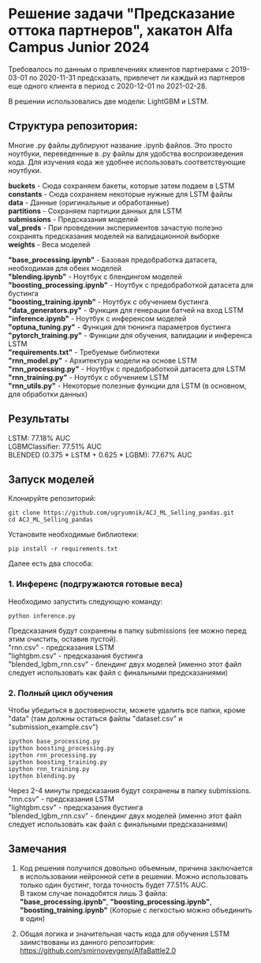 # Решение задачи "Предсказание оттока партнеров", хакатон Alfa Campus Junior 2024

Требовалось по данным о привлечениях клиентов партнерами с 2019-03-01 по 2020-11-31 предсказать, привлечет ли каждый из партнеров еще одного клиента в период с 2020-12-01 по 2021-02-28.  

В решении использовались две модели: LightGBM и LSTM.

## Структура репозитория:

Многие .py файлы дублируют название .ipynb файлов. Это просто ноутбуки, переведенные в .py файлы для удобства воспроизведения кода. Для изучения кода же удобнее использовать соответствующие ноутбуки.

**buckets** - Сюда сохраняем бакеты, которые затем подаем в LSTM  
**constants** - Сюда сохраняем некоторые нужные для LSTM файлы  
**data** - Данные (оригинальные и обработанные)  
**partitions** - Сохраняем партиции данных для LSTM  
**submissions** - Предсказания моделей  
**val_preds** - При проведении экспериментов зачастую полезно сохранять предсказания моделей на валидационной выборке  
**weights** - Веса моделей

**"base_processing.ipynb"** - Базовая предобработка датасета, необходимая для обеих моделей  
**"blending.ipynb"** - Ноутбук с блендингом моделей  
**"boosting_processing.ipynb"** - Ноутбук с предобработкой датасета для бустинга  
**"boosting_training.ipynb"** - Ноутбук с обучением бустинга  
**"data_generators.py"** - Функция для генерации батчей на вход LSTM  
**"inference.ipynb"** - Ноутбук с инференсом моделей  
**"optuna_tuning.py"** - Функция для тюнинга параметров бустинга  
**"pytorch_training.py"** - Функции для обучения, валидации и инференса LSTM  
**"requirements.txt"** - Требуемые библиотеки  
**"rnn_model.py"** - Архитектура модели на основе LSTM  
**"rnn_processing.py"** - Ноутбук с предобработкой датасета для LSTM  
**"rnn_training.py"** - Ноутбук с обучением LSTM  
**"rnn_utils.py"** - Некоторые полезные функции для LSTM (в основном, для обработки данных)  

## Результаты
LSTM: 77.18% AUC  
LGBMClassifier: 77.51% AUC  
BLENDED (0.375 * LSTM + 0.625 * LGBM): 77.67% AUC  

## Запуск моделей
Клонируйте репозиторий:
```
git clone https://github.com/ugryumnik/ACJ_ML_Selling_pandas.git 
cd ACJ_ML_Selling_pandas
```
Установите необходимые библиотеки:
```
pip install -r requirements.txt
```

Далее есть два способа:  
### 1. Инференс (подгружаются готовые веса)
Необходимо запустить следующую команду:  
```
python inference.py
```
Предсказания будут сохранены в папку submissions (ее можно перед этим очистить, оставив пустой).  
"rnn.csv" - предсказания LSTM  
"lightgbm.csv" - предсказания бустинга  
"blended_lgbm_rnn.csv" - блендинг двух моделей (именно этот файл следует использовать как файл с финальными предсказаниями) 

### 2. Полный цикл обучения
Чтобы убедиться в достоверности, можете удалить все папки, кроме "data" (там должны остаться файлы "dataset.csv" и "submission_example.csv")
```
ipython base_processing.py
ipython boosting_processing.py
ipython rnn_processing.py
ipython boosting_training.py
ipython rnn_training.py
ipython blending.py
```
Через 2-4 минуты предсказания будут сохранены в папку submissions.  
"rnn.csv" - предсказания LSTM  
"lightgbm.csv" - предсказания бустинга  
"blended_lgbm_rnn.csv" - блендинг двух моделей (именно этот файл следует использовать как файл с финальными предсказаниями)

## Замечания
1. Код решения получился довольно объемным, причина заключается в использовании нейронной сети в решении. Можно использовать только один бустинг, тогда точность будет 77.51% AUC.  
В таком случае понадобятся лишь 3 файла: **"base_processing.ipynb"**, **"boosting_processing.ipynb"**, **"boosting_training.ipynb"** (Которые с легкостью можно объединить в один)


2. Общая логика и значительная часть кода для обучения LSTM заимствованы из данного репозитория: https://github.com/smirnovevgeny/AlfaBattle2.0



